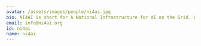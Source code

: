 ```yaml
---
avatar: /assets/images/people/ni4ai.jpg
bio: NI4AI is short for A National Infrastructure for AI on the Grid. We are an ARPA-E funded initiative designed to eliminate barriers to developing new analytical tools for the grid. We provide a software platform, open access datasets, content, and access to a community of analysts exploring new applications for real-world sensor data.
email: info@ni4ai.org
id: ni4ai
name: ni4ai
---
```

